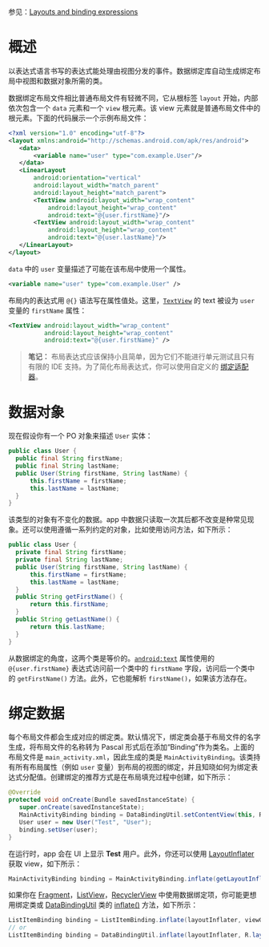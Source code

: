 参见：[Layouts and binding expressions](https://developer.android.com/topic/libraries/data-binding/expressions)

# 概述

以表达式语言书写的表达式能处理由视图分发的事件。数据绑定库自动生成绑定布局中视图和数据对象所需的类。

数据绑定布局文件相比普通布局文件有轻微不同，它从根标签 `layout` 开始，内部依次包含一个 `data` 元素和一个 `view` 根元素。该 view 元素就是普通布局文件中的根元素。下面的代码展示一个示例布局文件：

```xml
<?xml version="1.0" encoding="utf-8"?>
<layout xmlns:android="http://schemas.android.com/apk/res/android">
   <data>
       <variable name="user" type="com.example.User"/>
   </data>
   <LinearLayout
       android:orientation="vertical"
       android:layout_width="match_parent"
       android:layout_height="match_parent">
       <TextView android:layout_width="wrap_content"
           android:layout_height="wrap_content"
           android:text="@{user.firstName}"/>
       <TextView android:layout_width="wrap_content"
           android:layout_height="wrap_content"
           android:text="@{user.lastName}"/>
   </LinearLayout>
</layout>
```

`data` 中的 `user` 变量描述了可能在该布局中使用一个属性。

```xml
<variable name="user" type="com.example.User" />
```

布局内的表达式用 `@{}` 语法写在属性值处。这里，[`TextView`](https://developer.android.com/reference/android/widget/TextView.html) 的 text 被设为 `user` 变量的 `firstName` 属性：

```xml
<TextView android:layout_width="wrap_content"
          android:layout_height="wrap_content"
          android:text="@{user.firstName}" />
```

> **笔记：** 布局表达式应该保持小且简单，因为它们不能进行单元测试且只有有限的 IDE 支持。为了简化布局表达式，你可以使用自定义的 [绑定适配器](https://developer.android.com/topic/libraries/binding-adapters.html)。

# 数据对象

现在假设你有一个 PO 对象来描述 `User` 实体：

```java
public class User {
  public final String firstName;
  public final String lastName;
  public User(String firstName, String lastName) {
      this.firstName = firstName;
      this.lastName = lastName;
  }
}
```

该类型的对象有不变化的数据。app 中数据只读取一次其后都不改变是种常见现象。还可以使用遵循一系列约定的对象，比如使用访问方法，如下所示：

```java
public class User {
  private final String firstName;
  private final String lastName;
  public User(String firstName, String lastName) {
      this.firstName = firstName;
      this.lastName = lastName;
  }
  public String getFirstName() {
      return this.firstName;
  }
  public String getLastName() {
      return this.lastName;
  }
}
```

从数据绑定的角度，这两个类是等价的。[`android:text`](https://developer.android.com/reference/android/widget/TextView.html#attr_android:text) 属性使用的 `@{user.firstName}` 表达式访问前一个类中的 `firstName` 字段，访问后一个类中的 `getFirstName()` 方法。此外，它也能解析 `firstName()`，如果该方法存在。

# 绑定数据

每个布局文件都会生成对应的绑定类。默认情况下，绑定类会基于布局文件的名字生成，将布局文件的名称转为 Pascal 形式后在添加“Binding”作为类名。上面的布局文件是 `main_activity.xml`，因此生成的类是 `MainActivityBinding`。该类持有所有布局属性（例如 `user` 变量）到布局的视图的绑定，并且知晓如何为绑定表达式分配值。创建绑定的推荐方式是在布局填充过程中创建，如下所示：

```java
@Override
protected void onCreate(Bundle savedInstanceState) {
   super.onCreate(savedInstanceState);
   MainActivityBinding binding = DataBindingUtil.setContentView(this, R.layout.activity_main);
   User user = new User("Test", "User");
   binding.setUser(user);
}
```

在运行时，app 会在 UI 上显示 **Test** 用户。此外，你还可以使用 [LayoutInflater](https://developer.android.com/reference/android/view/LayoutInflater.html) 获取 view，如下所示：

```java
MainActivityBinding binding = MainActivityBinding.inflate(getLayoutInflater());
```

如果你在 [Fragment](https://developer.android.com/reference/android/app/Fragment.html)，[ListView](https://developer.android.com/reference/android/widget/ListView.html)，[RecyclerView](https://developer.android.com/reference/android/support/v7/widget/RecyclerView.html) 中使用数据绑定项，你可能更想用绑定类或 [DataBindingUtil](https://developer.android.com/reference/android/databinding/DataBindingUtil) 类的 [inflate()](https://developer.android.com/reference/android/databinding/DataBindingUtil.html#inflate(android.view.LayoutInflater,%20int,%20android.view.ViewGroup,%20boolean,%20android.databinding.DataBindingComponent)) 方法，如下所示：

```java
ListItemBinding binding = ListItemBinding.inflate(layoutInflater, viewGroup, false);
// or
ListItemBinding binding = DataBindingUtil.inflate(layoutInflater, R.layout.list_item, viewGroup, false);
```